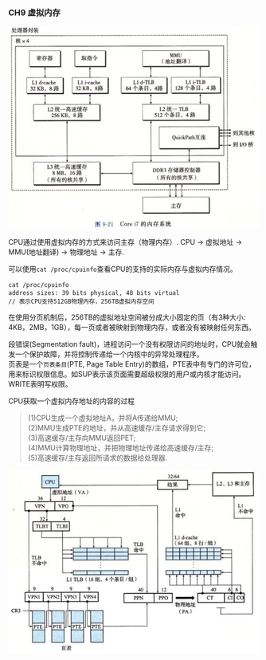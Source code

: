 ### CH9 虚拟内存

![内存系统](https://github.com/justscu/BL/blob/master/pics/CSAPP-9-1-intel-i7-内存系统.png)

CPU通过使用虚拟内存的方式来访问主存（物理内存）. CPU -> 虚拟地址 -> MMU(地址翻译) -> 物理地址 -> 主存.


可以使用`cat /proc/cpuinfo`查看CPU的支持的实际内存与虚拟内存情况。
```
cat /proc/cpuinfo
address sizes: 39 bits physical, 48 bits virtual
// 表示CPU支持512GB物理内存，256TB虚拟内存空间
```
在使用分页机制后，256TB的虚拟地址空间被分成大小固定的页（有3种大小: 4KB，2MB，1GB），每一页或者被映射到物理内存，或者没有被映射任何东西。

段错误(Segmentation fault)，进程访问一个没有权限访问的地址时，CPU就会触发一个保护故障，并将控制传递给一个内核中的异常处理程序。<br/>
页表是一个`页表条目`(PTE, Page Table Entry)的数组，PTE表中有专门的许可位，用来标识权限信息。如SUP表示该页面需要超级权限的用户或内核才能访问。WRITE表明写权限。

CPU获取一个虚拟内存地址的内容的过程
> (1)CPU生成一个虚拟地址A，并将A传递给MMU; <br/>
> (2)MMU生成PTE的地址，并从高速缓存/主存请求得到它; <br/>
> (3)高速缓存/主存向MMU返回PET; <br/>
> (4)MMU计算物理地址，并把物理地址传递给高速缓存/主存; <br/>
> (5)高速缓存/主存返回所请求的数据给处理器. <br/>

![地址翻译](https://github.com/justscu/BL/blob/master/pics/CSAPP-9-2-intel-i7-地址翻译.png)
